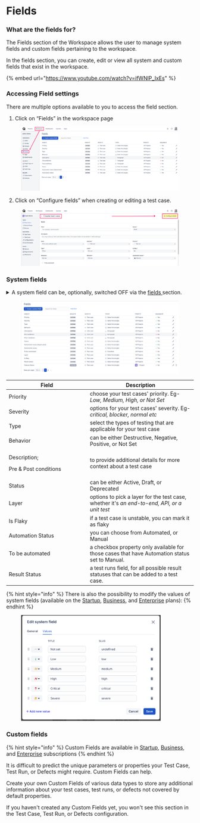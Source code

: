 # Fields

### What are the fields for?

The Fields section of the Workspace allows the user to manage system fields and custom fields pertaining to the workspace.

In the fields section, you can create, edit or view all system and custom fields that exist in the workspace.

{% embed url="https://www.youtube.com/watch?v=ifWNlP_IxEs" %}

### Accessing Field settings <a href="#h_6c69af1f3d" id="h_6c69af1f3d"></a>

There are multiple options available to you to access the field section.

1. Click on “Fields” in the workspace page

<figure><img src="../../.gitbook/assets/218.png" alt="" width="563"><figcaption></figcaption></figure>

2. Click on “Configure fields” when creating or editing a test case.

<figure><img src="../../.gitbook/assets/59114 (1).png" alt="" width="563"><figcaption></figcaption></figure>

### System fields <a href="#h_9720e1be27" id="h_9720e1be27"></a>

<details>

<summary>A system field can be, optionally, switched OFF via the <a href="https://app.qase.io/workspace/fields">fields </a>section.</summary>

![](../../.gitbook/assets/93566.png)

</details>

<figure><img src="../../.gitbook/assets/22030.png" alt=""><figcaption></figcaption></figure>

<table data-header-hidden><thead><tr><th width="204">Field</th><th>Description</th></tr></thead><tbody><tr><td>Priority</td><td>choose your test cases' priority. Eg- <em>Low, Medium, High, or Not Set</em></td></tr><tr><td>Severity</td><td>options for your test cases' severity. Eg- <em>critical, blocker, normal etc</em></td></tr><tr><td>Type</td><td>select the types of testing that are applicable for your test case</td></tr><tr><td>Behavior</td><td>can be either Destructive, Negative, Positive, or Not Set</td></tr><tr><td><p>Description;</p><p>Pre &#x26; Post conditions</p></td><td>to provide additional details for more context about a test case</td></tr><tr><td>Status</td><td>can be either Active, Draft, or Deprecated</td></tr><tr><td>Layer</td><td>options to pick a layer for the test case, whether it's <em>an</em> <em>end-to-end, API, or a unit test</em></td></tr><tr><td>Is Flaky</td><td>if a test case is unstable, you can mark it as flaky</td></tr><tr><td>Automation Status</td><td>you can choose from Automated, or Manual</td></tr><tr><td>To be automated</td><td>a checkbox property only available for those cases that have Automation status set to Manual.</td></tr><tr><td>Result Status</td><td>a test runs field, for all possible result statuses that can be added to a test case.</td></tr></tbody></table>

{% hint style="info" %}
There is also the possibility to modify the values of system fields (available on the [Startup](../subscriptions/startup-plan.md), [Business](../subscriptions/business-plan.md), and [Enterprise](../subscriptions/enterprise-plan.md) plans):
{% endhint %}

<figure><img src="../../.gitbook/assets/86325.png" alt="" width="375"><figcaption></figcaption></figure>

### Custom fields <a href="#h_8b74fe6938" id="h_8b74fe6938"></a>

{% hint style="info" %}
Custom Fields are available in [Startup](../subscriptions/startup-plan.md), [Business](../subscriptions/business-plan.md), and [Enterprise](../subscriptions/enterprise-plan.md) subscriptions
{% endhint %}

It is difficult to predict the unique parameters or properties your Test Case, Test Run, or Defects might require. Custom Fields can help.

Create your own Custom Fields of various data types to store any additional information about your test cases, test runs, or defects not covered by default properties.

If you haven't created any Custom Fields yet, you won't see this section in the Test Case, Test Run, or Defects configuration.
